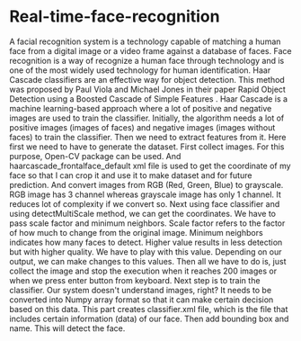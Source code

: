 # Real-time-face-recognition
A facial recognition system is a technology capable of matching a human face from a digital image or a video frame against a database of faces. Face recognition is a way of recognize a human face through technology and is one of the most widely used technology for human identification.
Haar Cascade classifiers are an effective way for object detection. This method was proposed 
by Paul Viola and Michael Jones in their paper Rapid Object Detection using a Boosted
Cascade of Simple Features . Haar Cascade is a machine learning-based approach where a lot 
of positive and negative images are used to train the classifier. Initially, the algorithm needs a 
lot of positive images (images of faces) and negative images (images without faces) to train the 
classifier. Then we need to extract features from it. 
Here first we need to have to generate the dataset. First collect images. For 
this purpose, Open-CV package can be used. And haarcascade_frontalface_default xml file
is used to get the coordinate of my face so that I can crop it and use it to make dataset and for 
future prediction. And  convert  images from RGB (Red, Green, Blue) to grayscale. 
RGB image has 3 channel whereas grayscale image has only 1 channel. It reduces lot of 
complexity if we convert so. Next using face classifier and using detectMultiScale method, we 
can get the coordinates. We have to pass scale factor and minimum neighbors. Scale factor 
refers to the factor of how much to change from the original image. Minimum neighbors 
indicates how many faces to detect. Higher value results in less detection but with higher 
quality. We have to play with this value. Depending on our output, we can make changes to this 
values. Then all we have to do is, just collect the image and stop the execution when it reaches 
200 images or when we press enter button from keyboard. Next step is to train the classifier. 
Our system doesn't understand images, right? It needs to be converted into Numpy array format 
so that it can make certain decision based on this data. This part creates classifier.xml file, 
which is the file that includes certain information (data) of our face. Then add bounding box and name. This will detect the face.


